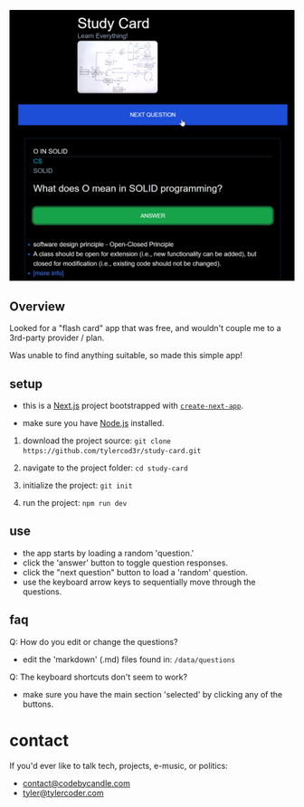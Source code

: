 ![App Screenshot](/public/images/screen-shot.png)

## Overview

Looked for a "flash card" app that was free, and wouldn't couple me to a 3rd-party provider / plan.

Was unable to find anything suitable, so made this simple app!

## setup

- this is a [Next.js](https://nextjs.org) project bootstrapped with [`create-next-app`](https://nextjs.org/docs/app/api-reference/cli/create-next-app).

- make sure you have [Node.js](https://nodejs.org/en) installed.

1. download the project source:
   `git clone https://github.com/tylercod3r/study-card.git`

2. navigate to the project folder:
   `cd study-card`

3. initialize the project:
   `git init`

4. run the project:
   `npm run dev`

## use

- the app starts by loading a random 'question.'
- click the 'answer' button to toggle question responses.
- click the "next question" button to load a 'random' question.
- use the keyboard arrow keys to sequentially move through the questions.

## faq

Q: How do you edit or change the questions?

- edit the 'markdown' (.md) files found in:
  `/data/questions`

Q: The keyboard shortcuts don't seem to work?

- make sure you have the main section 'selected' by clicking any of the buttons.

# contact

If you'd ever like to talk tech, projects, e-music, or politics:

- contact@codebycandle.com
- tyler@tylercoder.com
